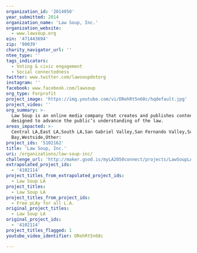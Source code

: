 ```yaml
---
organization_id: '2014050'
year_submitted: 2014
organization_name: 'Law Soup, Inc.'
organization_website:
  - www.lawsoup.org
ein: '471443694'
zip: '90039'
charity_navigator_url: ''
ntee_type: ''
tags_indicators:
  - Voting & civic engagement
  - Social connectedness
twitter: www.twitter.com/lawsoupdotorg
instagram: ''
facebook: www.facebook.com/lawsoup
org_type: Forprofit
project_image: 'https://img.youtube.com/vi/DRehRt5n68c/hqdefault.jpg'
project_video: ''
org_summary: >-
  Law Soup is an online media company that creates and publishes content
  designed to advance the public’s understanding of the law.
areas_impacted: >-
  Central LA,East LA,South LA,San Gabriel Valley,San Fernando Valley,South
  Bay,Westside,Other:
project_ids: '5102162'
title: 'Law Soup, Inc.'
uri: /organizations/law-soup-inc/
challenge_url: 'http://maker.good.is/myLA2050connect/projects/LawSoupLA.html'
extrapolated_project_ids:
  - '4102114'
project_titles_from_extrapolated_project_ids:
  - Law Soup LA
project_titles:
  - Law Soup LA
project_titles_from_project_ids:
  - Free pLAy for all L.A.
original_project_titles:
  - Law Soup LA
original_project_ids:
  - '4102114'
project_titles_flagged: 1
youtube_video_identifier: DRehRt5n68c

---
```

